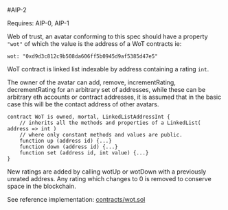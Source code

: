 #AIP-2

Requires: AIP-0, AIP-1

Web of trust, an avatar conforming to this spec should have a property `"wot"` of which the value is the address of a WoT contracts ie:

    wot: "0xd9d3c812c9b508da606ff5b0945d9af5385d47e5"

WoT contract is linked list indexable by address containing a rating `int`.

The owner of the avatar can add, remove, incrementRating, decrementRating for an arbitrary set of addresses, while these can be arbitrary eth accounts or contract addresses, it is assumed that in the basic case this will be the contact address of other avatars.

    contract WoT is owned, mortal, LinkedListAddressInt {
        // inherits all the methods and properties of a LinkedList( address => int )
        // where only constant methods and values are public.
        function up (address id) {...}
        function down (address id) {...}
        function set (address id, int value) {...}
    }
    

New ratings are added by calling wotUp or wotDown with a previously unrated address. Any rating which changes to 0 is removed to conserve space in the blockchain.

See reference implementation: [contracts/wot.sol](/contracts/wot.sol)
